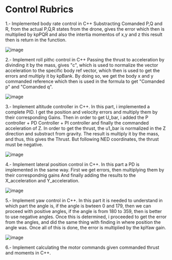 # Control Rubrics

1.- Implemented body rate control in C++
Substracting Comanded P,Q and R, from the actual P,Q,R states from the drone, gives the error which then is multiplied by kpPQR and also the intertia momentos of x,y and z
this result then is return in the function.

![image](https://user-images.githubusercontent.com/29236973/138579310-18ace3f9-ccdb-42ea-8aa5-aba0507622d3.png)

2.- Implement roll pithc control in C++
Passing the thrust to acceleration by divinding it by the mass, gives "c", which is used to normalize the vector acceleration to the specific body ref vector, which then is used to get the errors and multiply it by kpBank. By doing so, we get the body x and y commanded reference which then is used in the formula to get "Comanded p" and "Comanded q".

![image](https://user-images.githubusercontent.com/29236973/138580232-f41bf40a-4f81-4685-a3a1-94a0a56805b9.png)

3.- Implement altitude controller in C++.
In this part, i implemented a complete PID. I get the position and velocity errors and multiply them by their corresponding Gains.
Then in order to get U_bar, i added the P controller + PD Controller + PI controller and finally the commanded acceleration of Z.
In order to get the thrust, the u1_bar is normalized in the Z direction and substract from gravity.
The result is multiply it by the mass, and thus, this gives the Thrust.
But following NED coordinates, the thrust must be negative.

![image](https://user-images.githubusercontent.com/29236973/138580432-ee4c1a8f-ad1b-429f-8e42-0d52d19c26d9.png)

4.- Implement lateral position control in C++.
In this part a PD is implemented in the same way. First we get errors, then multiplying them by their correspondnig gains And finally adding the results to the X_acceleration and Y_acceleration.

![image](https://user-images.githubusercontent.com/29236973/138581624-adaee4d5-0a75-4e60-bdef-cb67ab7b614d.png)

5.- Implement yaw control in C++.
In this part it is needed to understand in which part the angle is, if the angle is bwteen 0 and 179, then we can proceed with positive angles, if the angle is from 180 to 359, then is better to use negative angles.
Once this is determined, i proceeded to get the error from the angles, and did the same thing with finding in where position the angle was.
Once all of this is done, the error is multiplied by the kpYaw gain.

![image](https://user-images.githubusercontent.com/29236973/138581818-a089144d-3494-4173-9e7b-1da5aa41d2a4.png)

6.- Implement calculating the motor commands given commanded thrust and moments in C++.


